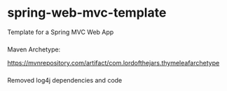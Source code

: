 # spring-web-mvc-template
Template for a Spring MVC Web App 

###

Maven Archetype:

https://mvnrepository.com/artifact/com.lordofthejars.thymeleafarchetype

###

Removed log4j dependencies and code
